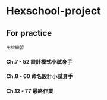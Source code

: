 # Hexschool-project
## For practice

```
用於練習
```

#### Ch.7 - 52 設計模式小試身手

#### Ch.8 - 60 命名設計小試身手

#### Ch.12 - 77 最終作業
